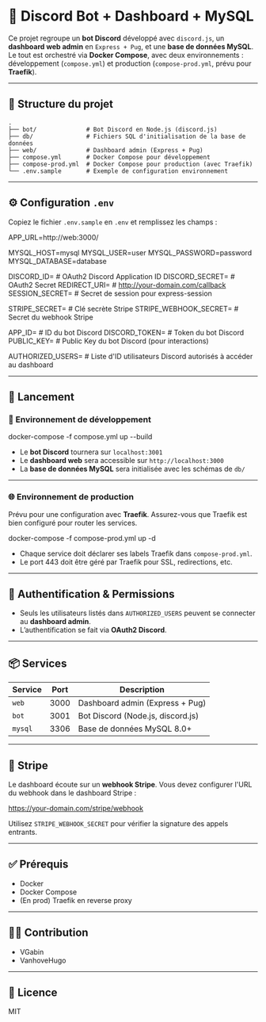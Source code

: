 
# 🧠 Discord Bot + Dashboard + MySQL

Ce projet regroupe un **bot Discord** développé avec `discord.js`, un **dashboard web admin** en `Express + Pug`, et une **base de données MySQL**.  
Le tout est orchestré via **Docker Compose**, avec deux environnements : développement (`compose.yml`) et production (`compose-prod.yml`, prévu pour **Traefik**).

---

## 📁 Structure du projet

```plaintext
.
├── bot/              # Bot Discord en Node.js (discord.js)
├── db/               # Fichiers SQL d'initialisation de la base de données
├── web/              # Dashboard admin (Express + Pug)
├── compose.yml       # Docker Compose pour développement
├── compose-prod.yml  # Docker Compose pour production (avec Traefik)
└── .env.sample       # Exemple de configuration environnement
```

---

## ⚙️ Configuration `.env`

Copiez le fichier `.env.sample` en `.env` et remplissez les champs :

APP_URL=http://web:3000/

MYSQL_HOST=mysql
MYSQL_USER=user
MYSQL_PASSWORD=password
MYSQL_DATABASE=database

DISCORD_ID=        # OAuth2 Discord Application ID
DISCORD_SECRET=    # OAuth2 Secret
REDIRECT_URI=      # http://your-domain.com/callback
SESSION_SECRET=    # Secret de session pour express-session

STRIPE_SECRET=             # Clé secrète Stripe
STRIPE_WEBHOOK_SECRET=     # Secret du webhook Stripe

APP_ID=            # ID du bot Discord
DISCORD_TOKEN=     # Token du bot Discord
PUBLIC_KEY=        # Public Key du bot Discord (pour interactions)

AUTHORIZED_USERS=  # Liste d'ID utilisateurs Discord autorisés à accéder au dashboard

---

## 🚀 Lancement

### 🧪 Environnement de développement

docker-compose -f compose.yml up --build

- Le **bot Discord** tournera sur `localhost:3001`
- Le **dashboard web** sera accessible sur `http://localhost:3000`
- La **base de données MySQL** sera initialisée avec les schémas de `db/`

---

### 🌐 Environnement de production

Prévu pour une configuration avec **Traefik**. Assurez-vous que Traefik est bien configuré pour router les services.

docker-compose -f compose-prod.yml up -d

- Chaque service doit déclarer ses labels Traefik dans `compose-prod.yml`.
- Le port 443 doit être géré par Traefik pour SSL, redirections, etc.

---

## 🔐 Authentification & Permissions

- Seuls les utilisateurs listés dans `AUTHORIZED_USERS` peuvent se connecter au **dashboard admin**.
- L’authentification se fait via **OAuth2 Discord**.

---

## 📦 Services

| Service | Port  | Description                       |
|--------|-------|-----------------------------------|
| `web`  | 3000  | Dashboard admin (Express + Pug)   |
| `bot`  | 3001  | Bot Discord (Node.js, discord.js) |
| `mysql`| 3306  | Base de données MySQL 8.0+        |

---

## 🧾 Stripe

Le dashboard écoute sur un **webhook Stripe**. Vous devez configurer l'URL du webhook dans le dashboard Stripe :

https://your-domain.com/stripe/webhook

Utilisez `STRIPE_WEBHOOK_SECRET` pour vérifier la signature des appels entrants.

---

## ✅ Prérequis

- Docker
- Docker Compose
- (En prod) Traefik en reverse proxy

---

## 🙋‍♂️ Contribution

- VGabin
- VanhoveHugo

---

## 📝 Licence

MIT
